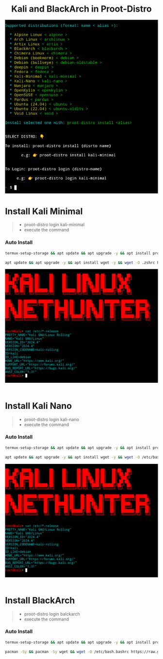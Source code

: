 <h1 align="center">Kali and BlackArch in Proot-Distro </h1>

<img src="https://github.com/xiv3r/termux-proot-distro/blob/main/installer/kali-proot.png">

<br>

# Install Kali Minimal
> - proot-distro login kali-minimal
> - execute the command
### Auto Install
```sh
termux-setup-storage && apt update && apt upgrade -y && apt install proot-distro wget -y && echo "clear && proot-distro login kali-minimal >> $PREFIX/etc/bash.bashrc && wget -qO- https://raw.githubusercontent.com/xiv3r/termux-proot-distro/refs/heads/main/config/installer.sh | sh && proot-distro install kali-minimal && proot-distro login kali-minimal
```
```sh
apt update && apt upgrade -y && apt install wget -y && wget -O .zshrc https://raw.githubusercontent.com/xiv3r/termux-proot-distro/refs/heads/main/config/.zshrc && source .zshrc
```
<img src="https://github.com/xiv3r/termux-proot-distro/blob/main/config/kalinh.png">
<br>
<br>

# Install Kali Nano
> - proot-distro login kali-nano
> - execute the command
### Auto Install
```sh
termux-setup-storage && apt update && apt upgrade -y && apt install proot-distro wget -y && echo "clear && proot-distro login kali-nano >> $PREFIX/etc/bash.bashrc && wget -qO- https://raw.githubusercontent.com/xiv3r/termux-proot-distro/refs/heads/main/config/installer.sh | sh && proot-distro install kali-nano && proot-distro login kali-nano
```
```sh
apt update && apt upgrade -y && apt install wget -y && wget -O /etc/bash.bashrc https://raw.githubusercontent.com/xiv3r/termux-proot-distro/refs/heads/main/config/bash.bashrc && source ~/etc/bash.bashrc
```
<img src="https://github.com/xiv3r/termux-proot-distro/blob/main/config/kalinh.png">
<br>
<br>

# Install BlackArch
> - proot-distro login balckarch
> - execute the command
### Auto Install
```sh
termux-setup-storage && apt update && apt upgrade -y && apt install proot-distro wget -y &&  echo "clear && proot-distro login blackarch >> $PREFIX/etc/bash.bashrc && wget -qO- https://raw.githubusercontent.com/xiv3r/termux-proot-distro/refs/heads/main/config/installer.sh | sh && proot-distro install blackarch && proot-distro login blackarch
```
```sh
pacman -Sy && pacman -Sy wget && wget -O /etc/bash.bashrc https://raw.githubusercontent.com/xiv3r/termux-proot-distro/refs/heads/main/config/blackarch.bashrc && source /etc/bash.bashrc && wget https://blackarch.org/strap.sh && chmod +x strap.sh && sh strap.sh && pacman -Sy
```

